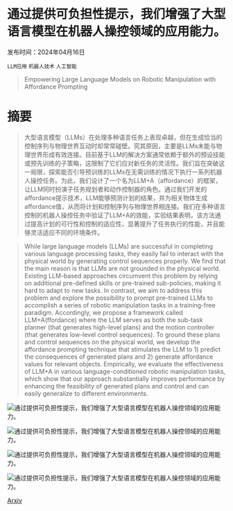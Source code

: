 # 通过提供可负担性提示，我们增强了大型语言模型在机器人操控领域的应用能力。

发布时间：2024年04月16日

`LLM应用` `机器人技术` `人工智能`

> Empowering Large Language Models on Robotic Manipulation with Affordance Prompting

# 摘要

> 大型语言模型（LLMs）在处理多种语言任务上表现卓越，但在生成恰当的控制序列与物理世界互动时却常常碰壁。究其原因，主要是LLMs未能与物理世界形成有效连接。目前基于LLM的解决方案通常依赖于额外的预设技能或预先训练的子策略，这限制了它们应对新任务的灵活性。我们旨在突破这一局限，探索能否引导预训练的LLMs在无需训练的情况下执行一系列机器人操控任务。为此，我们设计了一个名为LLM+A（affordance）的框架，让LLM同时扮演子任务规划者和动作控制器的角色。通过我们开发的affordance提示技术，LLM能够预测计划的结果，并为相关物体生成affordance值，从而将计划和控制序列与物理世界相连接。我们在多种语言控制的机器人操控任务中验证了LLM+A的效能，实验结果表明，该方法通过提高计划的可行性和控制的适应性，显著提升了任务执行的性能，并且能够灵活适应不同的环境条件。

> While large language models (LLMs) are successful in completing various language processing tasks, they easily fail to interact with the physical world by generating control sequences properly. We find that the main reason is that LLMs are not grounded in the physical world. Existing LLM-based approaches circumvent this problem by relying on additional pre-defined skills or pre-trained sub-policies, making it hard to adapt to new tasks. In contrast, we aim to address this problem and explore the possibility to prompt pre-trained LLMs to accomplish a series of robotic manipulation tasks in a training-free paradigm. Accordingly, we propose a framework called LLM+A(ffordance) where the LLM serves as both the sub-task planner (that generates high-level plans) and the motion controller (that generates low-level control sequences). To ground these plans and control sequences on the physical world, we develop the affordance prompting technique that stimulates the LLM to 1) predict the consequences of generated plans and 2) generate affordance values for relevant objects. Empirically, we evaluate the effectiveness of LLM+A in various language-conditioned robotic manipulation tasks, which show that our approach substantially improves performance by enhancing the feasibility of generated plans and control and can easily generalize to different environments.

![通过提供可负担性提示，我们增强了大型语言模型在机器人操控领域的应用能力。](../../../paper_images/2404.11027/x1.png)

![通过提供可负担性提示，我们增强了大型语言模型在机器人操控领域的应用能力。](../../../paper_images/2404.11027/x2.png)

![通过提供可负担性提示，我们增强了大型语言模型在机器人操控领域的应用能力。](../../../paper_images/2404.11027/x3.png)

![通过提供可负担性提示，我们增强了大型语言模型在机器人操控领域的应用能力。](../../../paper_images/2404.11027/x4.png)

[Arxiv](https://arxiv.org/abs/2404.11027)